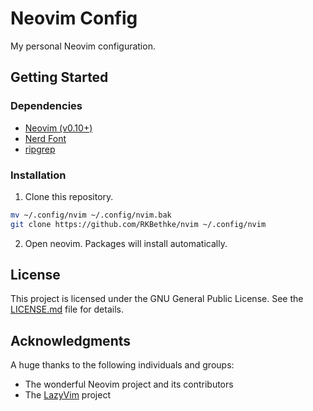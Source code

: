 # Neovim Config

My personal Neovim configuration.

## Getting Started

### Dependencies

- [Neovim (v0.10+)](https://github.com/neovim/neovim/releases/)
- [Nerd Font](https://www.nerdfonts.com/)
- [ripgrep](https://github.com/BurntSushi/ripgrep)

### Installation

1. Clone this repository.

```sh
mv ~/.config/nvim ~/.config/nvim.bak
git clone https://github.com/RKBethke/nvim ~/.config/nvim
```

2. Open neovim. Packages will install automatically.

## License

This project is licensed under the GNU General Public License. See the [LICENSE.md](LICENSE.md) file for details.

## Acknowledgments

A huge thanks to the following individuals and groups:

- The wonderful Neovim project and its contributors
- The [LazyVim](https://github.com/LazyVim/LazyVim) project
